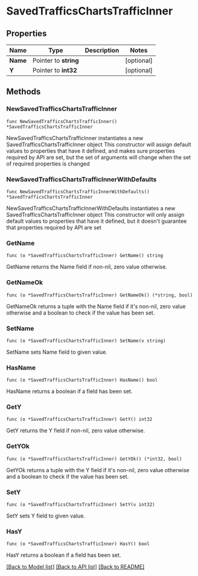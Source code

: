# SavedTrafficsChartsTrafficInner

## Properties

Name | Type | Description | Notes
------------ | ------------- | ------------- | -------------
**Name** | Pointer to **string** |  | [optional] 
**Y** | Pointer to **int32** |  | [optional] 

## Methods

### NewSavedTrafficsChartsTrafficInner

`func NewSavedTrafficsChartsTrafficInner() *SavedTrafficsChartsTrafficInner`

NewSavedTrafficsChartsTrafficInner instantiates a new SavedTrafficsChartsTrafficInner object
This constructor will assign default values to properties that have it defined,
and makes sure properties required by API are set, but the set of arguments
will change when the set of required properties is changed

### NewSavedTrafficsChartsTrafficInnerWithDefaults

`func NewSavedTrafficsChartsTrafficInnerWithDefaults() *SavedTrafficsChartsTrafficInner`

NewSavedTrafficsChartsTrafficInnerWithDefaults instantiates a new SavedTrafficsChartsTrafficInner object
This constructor will only assign default values to properties that have it defined,
but it doesn't guarantee that properties required by API are set

### GetName

`func (o *SavedTrafficsChartsTrafficInner) GetName() string`

GetName returns the Name field if non-nil, zero value otherwise.

### GetNameOk

`func (o *SavedTrafficsChartsTrafficInner) GetNameOk() (*string, bool)`

GetNameOk returns a tuple with the Name field if it's non-nil, zero value otherwise
and a boolean to check if the value has been set.

### SetName

`func (o *SavedTrafficsChartsTrafficInner) SetName(v string)`

SetName sets Name field to given value.

### HasName

`func (o *SavedTrafficsChartsTrafficInner) HasName() bool`

HasName returns a boolean if a field has been set.

### GetY

`func (o *SavedTrafficsChartsTrafficInner) GetY() int32`

GetY returns the Y field if non-nil, zero value otherwise.

### GetYOk

`func (o *SavedTrafficsChartsTrafficInner) GetYOk() (*int32, bool)`

GetYOk returns a tuple with the Y field if it's non-nil, zero value otherwise
and a boolean to check if the value has been set.

### SetY

`func (o *SavedTrafficsChartsTrafficInner) SetY(v int32)`

SetY sets Y field to given value.

### HasY

`func (o *SavedTrafficsChartsTrafficInner) HasY() bool`

HasY returns a boolean if a field has been set.


[[Back to Model list]](HOW-TO.md#documentation-for-models) [[Back to API list]](HOW-TO.md#documentation-for-api-endpoints) [[Back to README]](HOW-TO.md)


